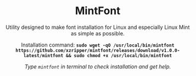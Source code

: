 <h1 align="center">MintFont</h1>
<p align="center">Utility designed to make font installation for Linux and especially Linux Mint as simple as possible.</p>
<p align="center">Installation command: <b><code>sudo wget -qO /usr/local/bin/mintfont https://github.com/xzripper/mintfont/releases/download/v1.0.0-latest/mintfont && sudo chmod +x /usr/local/bin/mintfont</code></b></p>
<p align="center"><i>Type <code>mintfont</code> in terminal to check installation and get help.</i></p>
